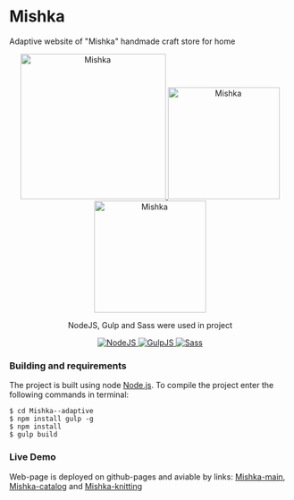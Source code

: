 # Mishka
Adaptive website of "Mishka" handmade craft store for home
<div align="center" >
  <a href="https://niyaz-dev.github.io/Mishka--adaptive/index.html">
    <img width="260" alt="Mishka" src="https://user-images.githubusercontent.com/60061013/95120269-f8a35380-0755-11eb-9d78-85071e8363ce.jpg">                                                              
  </a>
  <a href="https://niyaz-dev.github.io/Mishka--adaptive/catalog.html">
    <img width="200" alt="Mishka" src="https://user-images.githubusercontent.com/60061013/95120262-f6d99000-0755-11eb-9766-f42aa2f9afce.jpg">
  </a>
  <a href="https://niyaz-dev.github.io/Mishka--adaptive/knitting.html">
    <img width="200" alt="Mishka" src="https://user-images.githubusercontent.com/60061013/95120268-f80abd00-0755-11eb-869d-f741f83c8a44.jpg">
  </a>
  <p>NodeJS, Gulp and Sass were used in project</p>
  <a href="https://nodejs.org">
    <img src="https://user-images.githubusercontent.com/60061013/87249982-d6f24300-c46a-11ea-85c1-3fbdd762e738.png" alt="NodeJS" />
  </a>
  <a href="https://gulpjs.com/">
    <img src="https://user-images.githubusercontent.com/60061013/87249979-d5287f80-c46a-11ea-9b61-79e55a459a45.png" alt="GulpJS" />
  </a>
  <a href="http://sass-lang.com/">
    <img src="https://user-images.githubusercontent.com/60061013/87249983-d78ad980-c46a-11ea-858a-a963b9ad5360.png" alt="Sass" />
  </a>
 </div>

### Building and requirements
The project is built using node [Node.js](https://nodejs.org/). To compile the project enter the following commands in terminal:
```
$ cd Mishka--adaptive
$ npm install gulp -g
$ npm install
$ gulp build
```

### Live Demo
Web-page is deployed on github-pages and aviable by links: [Mishka-main](https://niyaz-dev.github.io/Mishka--adaptive/index.html), [Mishka-catalog](https://niyaz-dev.github.io/Mishka--adaptive/catalog.html) and  [Mishka-knitting](https://niyaz-dev.github.io/Mishka--adaptive/knitting.html)

